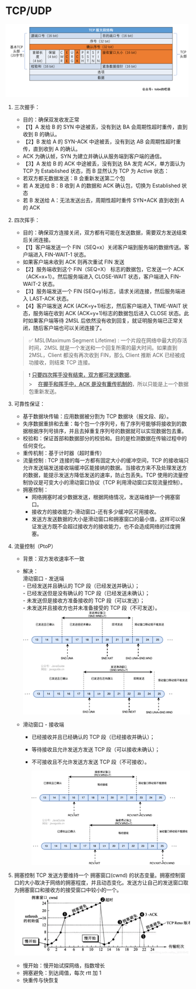 # TCP/UDP

<img src="../images/tcp-message.png" alt="TCP 数据包" width="500px" marginLeft='16px'/>

1.  三次握手：

    - 目的：确保双发收发正常
    - 【1】A 发给 B 的 SYN 中途被丢，没有到达 BA 会周期性超时重传，直到收到 B 的确认。
    - 【2】B 发给 A 的 SYN-ACK 中途被丢，没有到达 AB 会周期性超时重传，直到收到 A 的确认。
    - ACK 为确认帧，SYN 为建立并确认从服务端到客户端的通信。
    - 【3】A 发给 B 的 ACK 中途被丢，没有到达 BA 发完 ACK，单方面认为 TCP 为 Established 状态，而 B 显然认为 TCP 为 Active 状态：
    - 若双方都无数据发送：B 会重新发送第二个包
    - 若 A 发送给 B：B 收到 A 的数据和 ACK 确认包，切换为 Established 状态
    - 若 B 发送给 A：无法发送出去，周期性超时重传 SYN+ACK 直到收到 A 的 ACK

2.  四次挥手：

    - 目的：确保双方连接关闭，双方都有可能在发送数据，需要双方发送结束后关闭连接。
    - 【1】客户端发送一个 FIN（SEQ=x）关闭客户端到服务端的数据传送。客户端进入 FIN-WAIT-1 状态。
    - 如果客户端未收到 ACK 则再次重试 FIN 发送
    - 【2】服务端收到这个 FIN（SEQ=X） 标志的数据包，它发送一个 ACK （ACK=x+1）。然后服务端进入 CLOSE-WAIT 状态，客户端进入 FIN-WAIT-2 状态。
    - 【3】服务端发送一个 FIN (SEQ=y)标志，请求关闭连接，然后服务端进入 LAST-ACK 状态。
    - 【4】客户端发送 ACK (ACK=y+1)标志，然后客户端进入 TIME-WAIT 状态，服务端在收到 ACK (ACK=y+1)标志的数据包后进入 CLOSE 状态。此时如果客户端等待 2MSL 后依然没有收到回复，就证明服务端已正常关闭，随后客户端也可以关闭连接了。

    > ✅
    > MSL(Maximum Segment Lifetime) : 一个片段在网络中最大的存活时间，2MSL 就是一个发送和一个回复所需的最大时间。如果直到 2MSL，Client 都没有再次收到 FIN，那么 Client 推断 ACK 已经被成功接收，则结束 TCP 连接。

    > ❗️
    > <u>**只要四次挥手没有结束，双方都可发送数据**</u>。
    > <br/> >&nbsp;&nbsp;&nbsp;&nbsp;<u>**在握手和挥手中，ACK 是没有重传机制的**</u>，所以只能是上一个数据包重新发送。

3.  可靠性保证：

    - 基于数据块传输：应用数据被分割为 TCP 数据块（报文段、段）。
    - 失序数据重排和去重：每个包一个序列号，有了序列号能够将接收到的数据根据序列号排序，并且去掉重复序列号的数据就可以实现数据包去重。
    - 校验和：保证首部和数据部分的校验和。目的是检测数据在传输过程中的任何变化。
    - 重传机制：基于计时器（超时重传）
    - 流量控制 : TCP 连接的每一方都有固定大小的缓冲空间，TCP 的接收端只允许发送端发送接收端缓冲区能接纳的数据。当接收方来不及处理发送方的数据，能提示发送方降低发送的速率，防止包丢失。TCP 使用的流量控制协议是可变大小的滑动窗口协议（TCP 利用滑动窗口实现流量控制）。
    - 拥塞控制：
      - 网络拥塞时减少数据发送，根据网络情况，发送端维护一个拥塞窗口。
      - 接收方的接收能力-滑动窗口-还有多少缓冲区可用接收。
      - 发送方发送数据的大小是滑动窗口和拥塞窗口的最小值，这样可以保证发送方既不会超过接收方的接收能力，也不会造成网络的过度拥塞。

4.  流量控制（PtoP）

    - 背景：双方发收速率不一致
    - 解决：<br/>
      滑动窗口 - 发送端<br/> - 已经发送并且确认的 TCP 段（已经发送并确认）；<br/> - 已经发送但是没有确认的 TCP 段（已经发送未确认）；<br/> - 未发送但是接收方准备接收的 TCP 段（可以发送）；<br/> - 未发送并且接收方也并未准备接受的 TCP 段（不可发送）。<br/>
      <img src='../images/tcp-send-slide-window.png' alt='发送端滑动窗口' width='500px'/>
    - 滑动窗口 - 接收端<br/>

      - 已经接收并且已经确认的 TCP 段（已经接收并确认）；<br/>
      - 等待接收且允许发送方发送 TCP 段（可以接收未确认）；<br/>
      - 不可接收且不允许发送方发送 TCP 段（不可接收）。<br/>

        <img src='../images/tcp-receive-slide-window.png' alt='接收端滑动窗口' width='500px'>

5.  拥塞控制
    TCP 发送方要维持一个 拥塞窗口(cwnd) 的状态变量。拥塞控制窗口的大小取决于网络的拥塞程度，并且动态变化。发送方让自己的发送窗口取为拥塞窗口和接收方的接受窗口中较小的一个。<br/>
    <img src='../images/cwnd.png' alt='cwnd' width='500px'>

    - 慢开始：慢开始试探网络，指数增长
    - 拥塞避免：到达阈值，每次 rtt 加 1
    - 快重传与快恢复
